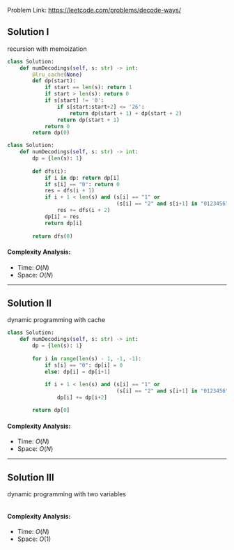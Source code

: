 Problem Link: https://leetcode.com/problems/decode-ways/



## Solution I
recursion with memoization

```python
class Solution:
    def numDecodings(self, s: str) -> int:
        @lru_cache(None)
        def dp(start):
            if start == len(s): return 1
            if start > len(s): return 0
            if s[start] != '0':
                if s[start:start+2] <= '26':
                    return dp(start + 1) + dp(start + 2)
                return dp(start + 1)
            return 0
        return dp(0)

class Solution:
    def numDecodings(self, s: str) -> int:
        dp = {len(s): 1}
        
        def dfs(i):
            if i in dp: return dp[i]
            if s[i] == "0": return 0
            res = dfs(i + 1)
            if i + 1 < len(s) and (s[i] == "1" or 
                                   (s[i] == "2" and s[i+1] in "0123456")):
                res += dfs(i + 2)
            dp[i] = res
            return dp[i]
        
        return dfs(0)
```

#### Complexity Analysis:
- Time: $O(N)$
- Space: $O(N)$

---

## Solution II
dynamic programming with cache

```python
class Solution:
    def numDecodings(self, s: str) -> int:
        dp = {len(s): 1}
        
        for i in range(len(s) - 1, -1, -1):
            if s[i] == "0": dp[i] = 0
            else: dp[i] = dp[i+1]
            
            if i + 1 < len(s) and (s[i] == "1" or 
                                   (s[i] == "2" and s[i+1] in "0123456")):
                dp[i] += dp[i+2]

        return dp[0]
```

#### Complexity Analysis:
- Time: $O(N)$
- Space: $O(N)$

---

## Solution III
dynamic programming with two variables

```python

```

#### Complexity Analysis:
- Time: $O(N)$
- Space: $O(1)$
